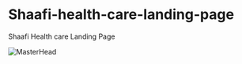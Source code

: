 # Shaafi-health-care-landing-page
Shaafi Health care Landing Page

![MasterHead](https://files.readme.io/d14112d-Cloudsmith-Integrations-Banner-GitHub.png)
